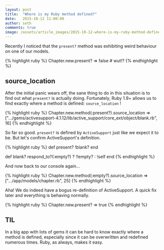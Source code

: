 ```yaml
---
layout: post
title:  "Where is my Ruby method defined?"
date:   2015-10-12 11:00:00
author: seth
comments: true
image: /assets/article_images/2015-10-12-where-is-my-ruby-method-defined/junk.jpg
---
```


Recently I noticed that the `present?` method was exhibiting weird behaviour on one of our models.

{% highlight ruby %}
Chapter.new.present?
 => false # wut!?
{% endhighlight %}


## source_location

After the initial panic wears off, the sane thing to do in this situation is to find out what `present?` is actually doing.
Fortunately, Ruby 1.9+ allows us to find exactly where a method is defined: `source_location` !

{% highlight ruby %}
Chapter.new.method(:present?).source_location
 => [".../gems/activesupport-4.1.12/lib/active_support/core_ext/object/blank.rb", 16]
{% endhighlight %}

So far so good. `present?` is defined by `ActiveSupport` just like we expect it to be. But let's confirm ActiveSupport's definition.

{% highlight ruby %}
def present?
  !blank?
end

def blank?
  respond_to?(:empty?) ? !!empty? : !self
end
{% endhighlight %}

And now back to our console again...

{% highlight ruby %}
Chapter.new.method(:empty?).source_location
 => [".../app/models/chapter.rb", 25]
{% endhighlight %}

Aha! We do indeed have a bogus re-definition of ActiveSupport. A quick fix later and everything is behaving normally.

{% highlight ruby %}
Chapter.new.present?
 => true
{% endhighlight %}


## TIL

In a big app with lots of gems it can be hard to know exactly where a method is defined, especially
since it can be overwritten and redefined numerous times. Ruby, as always, makes it easy.
